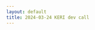 ```yaml
---
layout: default
title: 2024-03-24 KERI dev call
---
```


<div className="youtube-video" data-youtubeid="YdUbd-AzXNE" data-starttime="0"></div>
